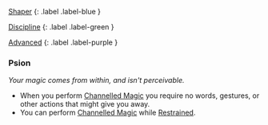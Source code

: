 
[Shaper](Game/Character-Development#Shaper)
{: .label .label-blue }

[Discipline](Game/Character-Development#Discipline)
{: .label .label-green }

[Advanced](Game/Character-Development#Advanced)
{: .label .label-purple }
### Psion
*Your magic comes from within, and isn't perceivable.*
* When you perform [Channelled Magic](Game/Magic#Channelled%20Magic) you require no words, gestures, or other actions that might give you away. 
* You can perform [Channelled Magic](Game/Magic#Channelled%20Magic) while [Restrained](Game/Core/Effects#Restrained).